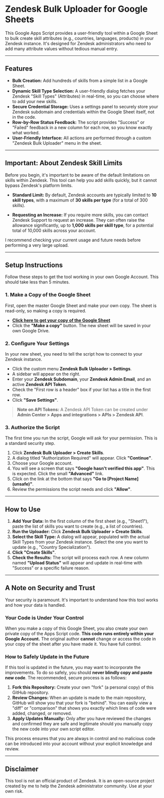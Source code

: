 # Zendesk Bulk Uploader for Google Sheets

This Google Apps Script provides a user-friendly tool within a Google Sheet to bulk create skill attributes (e.g., countries, languages, products) in your Zendesk instance. It's designed for Zendesk administrators who need to add many attribute values without tedious manual entry.

---

## Features

* **Bulk Creation:** Add hundreds of skills from a simple list in a Google Sheet.
* **Dynamic Skill Type Selection:** A user-friendly dialog fetches your Zendesk "Skill Types" (Attributes) in real-time, so you can choose where to add your new skills.
* **Secure Credential Storage:** Uses a settings panel to securely store your Zendesk subdomain and credentials within the Google Sheet itself, not in the code.
* **Row-by-Row Status Feedback:** The script provides "Success" or "Failed" feedback in a new column for each row, so you know exactly what worked.
* **User-Friendly Interface:** All actions are performed through a custom "Zendesk Bulk Uploader" menu in the sheet.

---

## Important: About Zendesk Skill Limits

Before you begin, it's important to be aware of the default limitations on skills within Zendesk. This tool can help you add skills quickly, but it cannot bypass Zendesk's platform limits.

* **Standard Limit:** By default, Zendesk accounts are typically limited to **10 skill types**, with a maximum of **30 skills per type** (for a total of 300 skills).

* **Requesting an Increase:** If you require more skills, you can contact Zendesk Support to request an increase. They can often raise the allowance significantly, up to **1,000 skills per skill type**, for a potential total of 10,000 skills across your account.

I recommend checking your current usage and future needs before performing a very large upload.

---

## Setup Instructions

Follow these steps to get the tool working in your own Google Account. This should take less than 5 minutes.

### 1. Make a Copy of the Google Sheet
First, open the master Google Sheet and make your own copy. The sheet is read-only, so making a copy is required.

* **[Click here to get your copy of the Google Sheet](https://docs.google.com/spreadsheets/d/1ejAFJaHDIOkXEvMPU3IlIs6iBUHwLJxD5e_bdQsW5I4/edit?usp=sharing)**
* Click the **"Make a copy"** button. The new sheet will be saved in your own Google Drive.

### 2. Configure Your Settings
In your new sheet, you need to tell the script how to connect to your Zendesk instance.
* Click the custom menu **Zendesk Bulk Uploader > Settings**.
* A sidebar will appear on the right.
* Enter your **Zendesk Subdomain**, your **Zendesk Admin Email**, and an active **Zendesk API Token**.
* Check the "First row is a header" box if your list has a title in the first row.
* Click **"Save Settings"**.

> **Note on API Tokens:** A Zendesk API Token can be created under **Admin Center > Apps and integrations > APIs > Zendesk API**.

### 3. Authorize the Script
The first time you run the script, Google will ask for your permission. This is a standard security step.
1.  Click **Zendesk Bulk Uploader > Create Skills**.
2.  A dialog titled "Authorization Required" will appear. Click **"Continue"**.
3.  Choose your Google account.
4.  You will see a screen that says **"Google hasn't verified this app"**. This is expected. Click the small **"Advanced"** link.
5.  Click on the link at the bottom that says **"Go to [Project Name] (unsafe)"**.
6.  Review the permissions the script needs and click **"Allow"**.

---

## How to Use

1.  **Add Your Data:** In the first column of the first sheet (e.g., "Sheet1"), paste the list of skills you want to create (e.g., a list of countries).
2.  **Run the Uploader:** Click **Zendesk Bulk Uploader > Create Skills**.
3.  **Select the Skill Type:** A dialog will appear, populated with the actual Skill Types from your Zendesk instance. Select the one you want to update (e.g., "Country Specialization").
4.  **Click "Create Skills"**.
5.  **Check the Results:** The script will process each row. A new column named **"Upload Status"** will appear and update in real-time with "Success" or a specific failure reason.

---

## A Note on Security and Trust

Your security is paramount. It's important to understand how this tool works and how your data is handled.

### Your Code is Under Your Control

When you make a copy of this Google Sheet, you also create your own private copy of the Apps Script code. **This code runs entirely within your Google Account.** The original author **cannot** change or access the code in your copy of the sheet after you have made it. You have full control.

### How to Safely Update in the Future

If this tool is updated in the future, you may want to incorporate the improvements. To do so safely, you should **never blindly copy and paste new code**. The recommended, secure process is as follows:

1.  **Fork this Repository:** Create your own "fork" (a personal copy) of this GitHub repository.
2.  **Review Changes:** When an update is made to the main repository, GitHub will show you that your fork is "behind". You can easily view a "diff" or "comparison" that shows you exactly which lines of code were added, changed, or removed.
3.  **Apply Updates Manually:** Only after you have reviewed the changes and confirmed they are safe and legitimate should you manually copy the new code into your own script editor.

This process ensures that you are always in control and no malicious code can be introduced into your account without your explicit knowledge and review.

---

## Disclaimer

This tool is not an official product of Zendesk. It is an open-source project created by me to help the Zendesk administrator community. Use at your own risk.